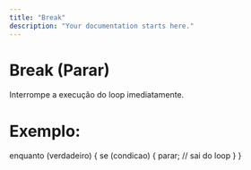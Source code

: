 ```yaml
---
title: "Break"
description: "Your documentation starts here."
---
```


# Break (Parar)

Interrompe a execução do loop imediatamente.

# Exemplo: 

enquanto (verdadeiro) {
    se (condicao) {
        parar;  // sai do loop
    }
}

